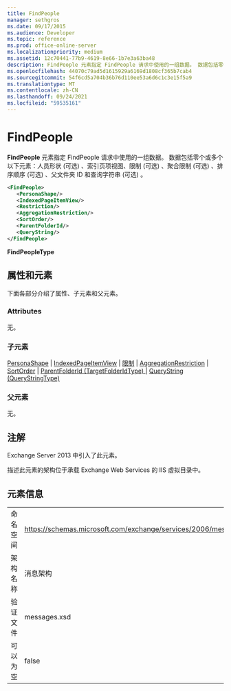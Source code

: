 ```yaml
---
title: FindPeople
manager: sethgros
ms.date: 09/17/2015
ms.audience: Developer
ms.topic: reference
ms.prod: office-online-server
ms.localizationpriority: medium
ms.assetid: 12c70441-77b9-4619-8e66-1b7e3a63ba48
description: FindPeople 元素指定 FindPeople 请求中使用的一组数据。 数据包括零个或多个以下元素：人员形状 (可选) 、索引页项视图、限制 (可选) 、聚合限制 (可选) 、排序顺序 (可选) 、父文件夹 ID 和查询字符串 (可选) 。
ms.openlocfilehash: 44070c79ad5d1615929a6169d1808cf365b7cab4
ms.sourcegitcommit: 54f6cd5a704b36b76d110ee53a6d6c1c3e15f5a9
ms.translationtype: MT
ms.contentlocale: zh-CN
ms.lasthandoff: 09/24/2021
ms.locfileid: "59535161"
---
```

# <a name="findpeople"></a>FindPeople

**FindPeople** 元素指定 FindPeople 请求中使用的一组数据。 数据包括零个或多个以下元素：人员形状 (可选) 、索引页项视图、限制 (可选) 、聚合限制 (可选) 、排序顺序 (可选) 、父文件夹 ID 和查询字符串 (可选) 。 
  
```XML
<FindPeople>
   <PersonaShape/>
   <IndexedPageItemView/>
   <Restriction/>
   <AggregationRestriction/>
   <SortOrder/>
   <ParentFolderId/>
   <QueryString/>
</FindPeople>
```

 **FindPeopleType**
## <a name="attributes-and-elements"></a>属性和元素

下面各部分介绍了属性、子元素和父元素。
  
### <a name="attributes"></a>Attributes

无。
  
### <a name="child-elements"></a>子元素

[PersonaShape](personashape.md)  | [IndexedPageItemView](indexedpageitemview.md)  | [限制](restriction.md)  | [AggregationRestriction](aggregationrestriction.md)  | [SortOrder](sortorder.md)  | [ParentFolderId (TargetFolderIdType) ](parentfolderid-targetfolderidtype.md)  | [QueryString (QueryStringType) ](querystring-querystringtype.md)
  
### <a name="parent-elements"></a>父元素

无。
  
## <a name="remarks"></a>注解

Exchange Server 2013 中引入了此元素。
  
描述此元素的架构位于承载 Exchange Web Services 的 IIS 虚拟目录中。
  
## <a name="element-information"></a>元素信息

|||
|:-----|:-----|
|命名空间  <br/> |https://schemas.microsoft.com/exchange/services/2006/messages  <br/> |
|架构名称  <br/> |消息架构  <br/> |
|验证文件  <br/> |messages.xsd  <br/> |
|可以为空  <br/> |false  <br/> |
   

